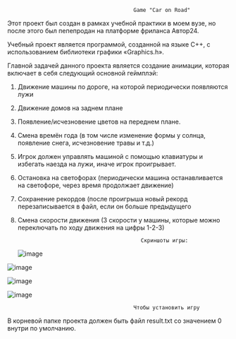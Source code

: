                                             Game "Car on Road"
                                        
Этот проект был создан в рамках учебной практики в моем вузе, но после этого был пепепродан на платформе фриланса Автор24.

Учебный проект является программой, созданной на языке С++, с использованием библиотеки графики «Graphics.h».

Главной задачей данного проекта является создание анимации, которая включает в себя следующий основной геймплэй:

1. Движение машины по дороге, на которой периодически появляются лужи
2. Движение домов на заднем плане
3. Появление/исчезновение цветов на переднем плане.
4. Смена времён года (в том числе изменение формы у солнца, появление снега, исчезновение травы и т.д.)
5. Игрок должен управлять машиной с помощью клавиатуры и избегать наезда на лужи, иначе игрок проигрывает.
6. Остановка на светофорах (периодически машина останавливается на светофоре, через время продолжает движение)
7. Сохранение рекордов (после проигрыша новый рекорд перезаписывается в файл, если он больше предыдущего
8. Смена скорости движения (3 скорости у машины, которые можно переключать по ходу движения на цифры 1-2-3)

                                              Скриншоты игры:

   ![image](https://github.com/KadukovNikita/Game_Car-On-Road/assets/86073191/b31228ae-8405-4935-9ccd-9cc0ae1eb4bf)

![image](https://github.com/KadukovNikita/Game_Car-On-Road/assets/86073191/8b6c7a57-0ef2-4bf0-a1ec-c35a1b57860d)

![image](https://github.com/KadukovNikita/Game_Car-On-Road/assets/86073191/1ed708a1-35dd-457c-b9a6-9b16f6bd4298)

![image](https://github.com/KadukovNikita/Game_Car-On-Road/assets/86073191/e7369d82-0063-4452-8ed8-a2c9adefd745)

                                            Чтобы установить игру
В корневой папке проекта должен быть файл result.txt со значением 0 внутри по умолчанию.
